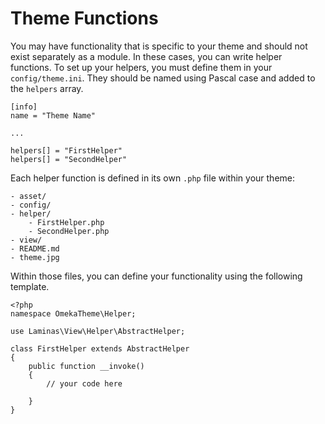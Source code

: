 # Theme Functions

You may have functionality that is specific to your theme and should not exist separately as a module. In these cases, you can write helper functions. To set up your helpers, you must define them in your `config/theme.ini`. They should be named using Pascal case and added to the `helpers` array.

```
[info]
name = "Theme Name"

...

helpers[] = "FirstHelper"
helpers[] = "SecondHelper"
```

Each helper function is defined in its own `.php` file within your theme:

```
- asset/
- config/
- helper/
    - FirstHelper.php
    - SecondHelper.php
- view/
- README.md
- theme.jpg
```

Within those files, you can define your functionality using the following template.

```
<?php 
namespace OmekaTheme\Helper;

use Laminas\View\Helper\AbstractHelper;

class FirstHelper extends AbstractHelper
{
    public function __invoke() 
    {
        // your code here

    }
}
```